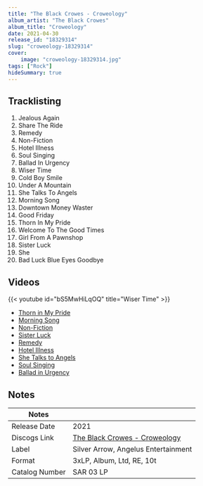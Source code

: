 ```yaml
---
title: "The Black Crowes - Croweology"
album_artist: "The Black Crowes"
album_title: "Croweology"
date: 2021-04-30
release_id: "18329314"
slug: "croweology-18329314"
cover:
    image: "croweology-18329314.jpg"
tags: ["Rock"]
hideSummary: true
---
```


## Tracklisting
1. Jealous Again
2. Share The Ride
3. Remedy
4. Non-Fiction
5. Hotel Illness
6. Soul Singing
7. Ballad In Urgency
8. Wiser Time
9. Cold Boy Smile
10. Under A Mountain
11. She Talks To Angels
12. Morning Song
13. Downtown Money Waster
14. Good Friday
15. Thorn In My Pride
16. Welcome To The Good Times
17. Girl From A Pawnshop
18. Sister Luck
19. She
20. Bad Luck Blue Eyes Goodbye

## Videos
{{< youtube id="bS5MwHiLqOQ" title="Wiser Time" >}}
- [Thorn in My Pride](https://www.youtube.com/watch?v=hbk8NM2XLbY)
- [Morning Song](https://www.youtube.com/watch?v=l3BgyfsjgV0)
- [Non-Fiction](https://www.youtube.com/watch?v=WI13i7SMsz4)
- [Sister Luck](https://www.youtube.com/watch?v=CWsm2eJjihg)
- [Remedy](https://www.youtube.com/watch?v=uge7HKkF_Ro)
- [Hotel Illness](https://www.youtube.com/watch?v=anxlw3cQyfk)
- [She Talks to Angels](https://www.youtube.com/watch?v=B_8fDDIxbgs)
- [Soul Singing](https://www.youtube.com/watch?v=olVG7oKsWEo)
- [Ballad in Urgency](https://www.youtube.com/watch?v=sgfPKR5i9oc)

## Notes

| Notes          |             |
| ---------------| ----------- |
| Release Date   | 2021 |
| Discogs Link   | [The Black Crowes - Croweology](https://www.discogs.com/release/18329314) |
| Label          | Silver Arrow, Angelus Entertainment |
| Format         | 3xLP, Album, Ltd, RE, 10t |
| Catalog Number | SAR 03 LP |

